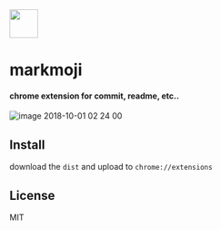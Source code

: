 <img src="https://user-images.githubusercontent.com/9702154/46263502-db10d300-c518-11e8-93d9-7db769c48987.png " width="50" />

# markmoji
#### chrome extension for commit, readme, etc..
![image 2018-10-01 02 24 00](https://user-images.githubusercontent.com/9702154/46264100-24652080-c521-11e8-998a-96c7a885e247.jpg)

## Install
download the `dist` and upload to `chrome://extensions`

## License
MIT
